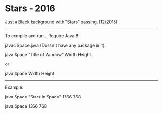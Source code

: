 # Stars - 2016
Just a Black background with "Stars" passing. (12/2016)

 - - - - - - - - - - - - - - - - - - - - - - - - - - - - - - - - - - -
 
  To compile and run...
  Require Java 8.
 
 javac Space.java (Doesn't have any package in it).
 
 java Space "Title of Window" Width Height
 
 or
 
 
 java Space Width Height
 - - - - - - - - - - - - - - - -
 Example:
 
 java Space "Stars in Space" 1366 768
 
 java Space 1366 768
